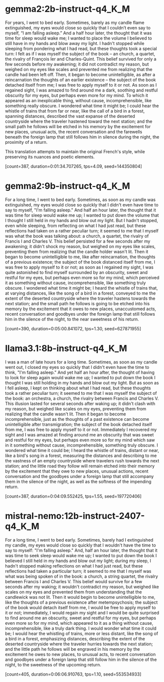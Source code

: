 # gemma2:2b-instruct-q4_K_M

For years, I went to bed early. Sometimes, barely as my candle flame extinguished, my eyes would close so quickly that I couldn’t even say to myself, “I am falling asleep.” And a half hour later, the thought that it was time for sleep would wake me; I wanted to place the volume I believed to still have in my hands and blow away my light. I hadn't stopped while sleeping from pondering what I had read, but these thoughts took a special turn: I felt as if I was myself the subject of the book – an church, a quartet, the rivalry of François Ier and Charles-Quint. This belief survived for only a few seconds before my awakening; it did not contradict my reason, but weighed on my eyes like scales and prevented me from realizing that the candle had been left off.  Then, it began to become unintelligible, as after a reincarnation the thoughts of an earlier existence – the subject of the book detached itself from me; I was free to apply myself to it or not. As soon as I regained sight, I was amazed to find around me a dark, soothing and restful obscurity for my eyes, but perhaps even more for my mind. To which it appeared as an inexplicable thing, without cause, incomprehensible, like something really obscure. I wondered what time it might be; I could hear the whistle of trains that from far or near, like the call of a bird in a forest, spanning distances, described the vast expanse of the deserted countryside where the traveler hastened toward the next station; and the small path he follows will be etched in his memory by the excitement for new places, unusual acts, the recent conversation and the farewells beneath the foreign lamp that still follows him in silence during the night, the proximity of a return. 



This translation attempts to maintain the original French's style, while preserving its nuances and poetic elements.  

[count=387, duration=0:01:34.707265, tps=4.09, seed=144350804]

# gemma2:9b-instruct-q4_K_M

For a long time, I went to bed early. Sometimes, as soon as my candle was extinguished, my eyes would close so quickly that I didn't even have time to say to myself, "I'm falling asleep." And half an hour later, the thought that it was time for sleep would wake me up; I wanted to put down the volume that I thought I still held in my hands and blow out my light. But I hadn't stopped, even while sleeping, from reflecting on what I had just read, but these reflections had taken on a rather peculiar turn; it seemed to me that I myself was what the book was talking about: a church, a quartet, the rivalry of Francis I and Charles V. This belief persisted for a few seconds after my awakening; it didn't shock my reason, but weighed on my eyes like scales, preventing them from realizing that the candle holder wasn't lit. Then it began to become unintelligible to me, like after reincarnation, the thoughts of a previous existence; the subject of the book distanced itself from me, I was free to apply myself to it or not; as soon as I regained my sight, I was quite astonished to find myself surrounded by an obscurity, sweet and restful for my eyes, but perhaps even more so for my mind, which perceived it as something without cause, incomprehensible, like something truly obscure. I wondered what time it might be; I heard the whistle of trains that, at varying distances, like the song of a bird in a forest, conveyed to me the extent of the deserted countryside where the traveler hastens towards the next station; and the small path he follows is going to be etched into his memory by the excitement that it owes to new places, unaccustomed acts, recent conversation and goodbyes under the foreign lamp that still follows him in the silence of the night, to the near sweetness of his return. 

[count=390, duration=0:05:00.841072, tps=1.30, seed=627871955]

# llama3.1:8b-instruct-q4_K_M

I was a man of late hours for a long time. Sometimes, as soon as my candle went out, I closed my eyes so quickly that I didn't even have the time to think, "I'm falling asleep." And yet half an hour after, the thought of having to look for sleep again would wake me up; I wanted to put down the book I thought I was still holding in my hands and blow out my light. But as soon as I fell asleep, I kept on thinking about what I had read, but these thoughts took a rather peculiar turn; it seemed to me that I was myself the subject of the book: an orchestra, a church, the rivalry between Francis and Charles V. This illusion lasted for several seconds after waking up; it didn't clash with my reason, but weighed like scales on my eyes, preventing them from realizing that the candle wasn't lit. Then it began to become incomprehensible, just as the thoughts of a past existence can become unintelligible after transmigration; the subject of the book detached itself from me, I was free to apply myself to it or not. Immediately I recovered my sight and I was amazed at finding around me an obscurity that was sweet and restful for my eyes, but perhaps even more so for my mind which saw in it something without cause, incomprehensible, something truly obscure. I wondered what time it could be; I heard the whistle of trains, distant or near, like a bird's song in a forest, measuring the distances and describing to me the vastness of an empty countryside where travelers rush towards the next station; and the little road they follow will remain etched into their memory by the excitement that they owe to new places, unusual actions, recent conversation and the goodbyes under a foreign lamp that still accompany them in the silence of the night, as well as the softness of the impending return.

[count=387, duration=0:04:09.552425, tps=1.55, seed=197720406]

# mistral-nemo:12b-instruct-2407-q4_K_M

For a long time, I went to bed early. Sometimes, barely had I extinguished my candle, my eyes would close so quickly that I wouldn't have the time to say to myself: "I'm falling asleep." And, half an hour later, the thought that it was time to seek sleep would wake me up; I wanted to put down the book I believed I still held in my hands and blow out my light; during my sleep, I hadn't stopped making reflections on what I had just read, but these reflections had taken a particular turn; it seemed to me that I myself was what was being spoken of in the book: a church, a string quartet, the rivalry between Francis I and Charles V. This belief would survive for a few seconds after my waking; it wouldn't contradict my reason, but weighed like scales on my eyes and prevented them from understanding that the candlewick was not lit. Then it would begin to become unintelligible to me, like the thoughts of a previous existence after metempsychosis; the subject of the book would detach itself from me, I would be free to apply myself to it or not; immediately, I would regain my sight and I would be quite surprised to find around me an obscurity, sweet and restful for my eyes, but perhaps even more so for my mind, which appeared to it as a thing without cause, incomprehensible, like a truly dark thing. I would wonder what time it could be; I would hear the whistling of trains, more or less distant, like the song of a bird in a forest, emphasizing distances, describing the extent of the deserted countryside where the traveler hurries towards the next station; and the little path he follows will be engraved in his memory by the excitement he owes to new places, to unusual acts, to recent conversation and goodbyes under a foreign lamp that still follow him in the silence of the night, to the sweetness of the upcoming return.

[count=405, duration=0:06:06.910763, tps=1.10, seed=553534933]

